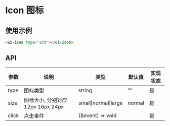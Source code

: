 # Icon 图标

## 使用示例

```html
<ui-icon type="add"></ui-icon>
```

## API

| 参数 | 说明 | 类型 | 默认值 | 实现状态 |
| --- | --- | --- | --- | --- |
| type | 图标类型 | string | "" | 是 |
| size | 图标大小, 分别对应 12px 16px 24px | small&verbar;normal&verbar;large | normal | 是 |
| click | 点击事件 | ($event) => void | | 是 |

